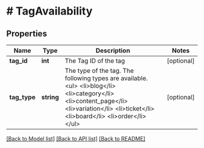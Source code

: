 # # TagAvailability

## Properties

Name | Type | Description | Notes
------------ | ------------- | ------------- | -------------
**tag_id** | **int** | The Tag ID of the tag | [optional] 
**tag_type** | **string** | The type of the tag. The following types are available. &lt;ul&gt; &lt;li&gt;blog&lt;/li&gt; &lt;li&gt;category&lt;/li&gt; &lt;li&gt;content_page&lt;/li&gt; &lt;li&gt;variation&lt;/li&gt; &lt;li&gt;ticket&lt;/li&gt; &lt;li&gt;board&lt;/li&gt; &lt;li&gt;order&lt;/li&gt; &lt;/ul&gt; | [optional] 

[[Back to Model list]](../../README.md#documentation-for-models) [[Back to API list]](../../README.md#documentation-for-api-endpoints) [[Back to README]](../../README.md)


